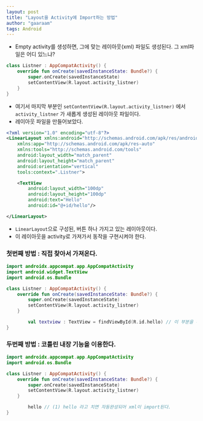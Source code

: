 ```yaml
---
layout: post
title: "Layout을 Activity에 Import하는 방법"
author: "gaaraam"
tags: Android
---
```


- Empty activity를 생성하면, 그에 맞는 레이아웃(xml) 파일도 생성된다. 그 xml파일은 어디 있느냐?

```kotlin
class Listner : AppCompatActivity() {
    override fun onCreate(savedInstanceState: Bundle?) {
        super.onCreate(savedInstanceState)
        setContentView(R.layout.activity_listner)
    }
}
```

- 여기서 마지막 부분인 `setContentView(R.layout.activity_listner)` 에서 `activity_listner` 가 새롭게 생성된 레이아웃 파일이다.
- 레이아웃 파일을 만들어보았다.

```xml
<?xml version="1.0" encoding="utf-8"?>
<LinearLayout xmlns:android="http://schemas.android.com/apk/res/android"
    xmlns:app="http://schemas.android.com/apk/res-auto"
    xmlns:tools="http://schemas.android.com/tools"
    android:layout_width="match_parent"
    android:layout_height="match_parent"
    android:orientation="vertical"
    tools:context=".Listner">

    <TextView
        android:layout_width="100dp"
        android:layout_height="100dp"
        android:text="Hello"
        android:id="@+id/hello"/>

</LinearLayout>
```

- `LinearLayout`으로 구성된, 버튼 하나 가지고 있는 레이아웃이다.
- 이 레이아웃을 activity로 가져가서 동작을 구현시켜야 한다.

### 첫번째 방법 : 직접 찾아서 가져온다.

```kotlin
import androidx.appcompat.app.AppCompatActivity
import android.widget.TextView
import android.os.Bundle

class Listner : AppCompatActivity() {
    override fun onCreate(savedInstanceState: Bundle?) {
        super.onCreate(savedInstanceState)
        setContentView(R.layout.activity_listner)
    }

		val textview : TextView = findViewById(R.id.hello) // 이 부분을 추가한다.
}
```

### 두번째 방법 : 코틀린 내장 기능을 이용한다.

```kotlin
import androidx.appcompat.app.AppCompatActivity
import android.os.Bundle

class Listner : AppCompatActivity() {
    override fun onCreate(savedInstanceState: Bundle?) {
        super.onCreate(savedInstanceState)
        setContentView(R.layout.activity_listner)
    }

		hello // (1) hello 라고 치면 자동완성되어 xml이 import된다.
}
```
